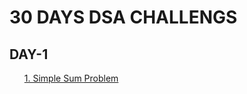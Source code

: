 # 30 DAYS DSA CHALLENGS
<h2>DAY-1</h2>
<ol><a href="https://github.com/99monisha/30-dAYS-dSA-cHALLENGS/blob/master/solveme.cpp">1. Simple Sum Problem</a></ol>
